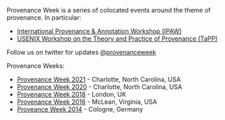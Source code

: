 Provenance Week is a series of colocated events around the theme of provenance. In particular:
* [International Provenance & Annotation Workshop (IPAW)](http://ipaw.info)
* [USENIX Workshop on the Theory and Practice of Provenance (TaPP)](https://www.usenix.org/conferences/byname/186)

Follow us on twitter for updates [@provenanceweek](https://twitter.com/provenanceweek)

Provenance Weeks:
* [Provenance Week 2021](https://provenanceweek.org/2021/) - Charlotte, North Carolina, USA 
* [Provenance Week 2020](https://provenanceweek.org/2020/) - Charlotte, North Carolina, USA 
* [Provenance Week 2018](http://provenanceweek2018.org) - London, UK 
* [Provenance Week 2016](http://www2.mitre.org/public/provenance2016/) - McLean, Virginia, USA
* [Proveance Week 2014](http://provenanceweek.dlr.de) - Cologne, Germany

